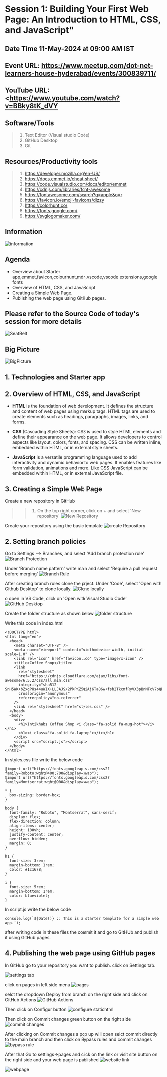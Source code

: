 # Session 1: Building Your First Web Page: An Introduction to HTML, CSS, and JavaScript"

## Date Time 11-May-2024 at 09:00 AM IST

## Event URL: <https://www.meetup.com/dot-net-learners-house-hyderabad/events/300839711/>

## YouTube URL: <<https://www.youtube.com/watch?v=BBky8tK_dVY>

## Software/Tools
>
> 1. Text Editor (Visual studio Code)
> 2. GitHub Desktop
> 3. Git

## Resources/Productivity tools
>
> 1. <https://developer.mozilla.org/en-US/>
> 2. <https://docs.emmet.io/cheat-sheet/>
> 3. <https://code.visualstudio.com/docs/editor/emmet>
> 4. <https://cdnjs.com/libraries/font-awesome>
> 5. <https://fontawesome.com/search?q=apple&o=r>
> 6. <https://favicon.io/emoji-favicons/dizzy>
> 7. <https://colorhunt.co/>
> 8. <https://fonts.google.com/>
> 9. <https://svglogomaker.com/>

## Information

![information](images/Information.PNG)

## Agenda

* Overview about Starter app,emmet,favicon,colourhunt,mdn,vscode,vscode extensions,google fonts
* Overview of HTML, CSS, and JavaScript
* Creating a Simple Web Page.
* Publishing the web page using GitHub pages.

## Please refer to the Source Code of today's session for more details

![SeatBelt](images/SeatBelt.PNG)

## Big Picture

![BigPicture](S1/big_picture.png)

## 1. Technologies and Starter app

## 2. Overview of HTML, CSS, and JavaScript

* **HTML** is the foundation of web development. It defines the structure and content of web pages using markup tags. HTML tags are used to create elements such as headings, paragraphs, images, links, and forms.
  
* **CSS** (Cascading Style Sheets): CSS is used to style HTML elements and define their appearance on the web page. It allows developers to control aspects like layout, colors, fonts, and spacing. CSS can be written inline, embedded within HTML, or in external style sheets.
  
* **JavaScript** is a versatile programming language used to add interactivity and dynamic behavior to web pages. It enables features like form validation, animations and more. Like CSS JavaScript can be embedded within HTML, or in external JavaScript file.

## 3. Creating a Simple Web Page

Create a new repository in GitHub
>>
>> 1. On the top right corner, click on + and select 'New repository'
![New Repository](S1/1.png)

Create your repository using the basic template
![create Repository](S1/2.png)

## 2.  Setting branch policies

Go to Settings --> Branches, and select 'Add branch protection rule'
![Branch Protection](S1/3.png)

Under 'Branch name pattern' write main and select 'Require a pull request before merging'
![Branch Rule](S1/4.png)

After creating branch rules clone the prject.
Under 'Code', select 'Open with Github Desktop' to clone locally.
![Clone locally](S1/5.png)

o open in VS Code, click on 'Open with Visual Studio Code'
![GitHub Desktop](S1/6.png)

Create the folder structure as shown below
![folder structure](S1/7.png)

Write this code in index.html

```text
<!DOCTYPE html>
<html lang="en">
  <head>
    <meta charset="UTF-8" />
    <meta name="viewport" content="width=device-width, initial-scale=1.0" />
    <link rel="icon" href="favicon.ico" type="image/x-icon" />
    <title>Coffee Shop</title>
    <link
      rel="stylesheet"
      href="https://cdnjs.cloudflare.com/ajax/libs/font-awesome/6.5.2/css/all.min.css"
      integrity="sha512-SnH5WK+bZxgPHs44uWIX+LLJAJ9/2PkPKZ5QiAj6Ta86w+fsb2TkcmfRyVX3pBnMFcV7oQPJkl9QevSCWr3W6A=="
      crossorigin="anonymous"
      referrerpolicy="no-referrer"
    />
    <link rel="stylesheet" href="styles.css" />
  </head>
  <body>
    <div>
      <h1>Intikhabs Coffee Shop <i class="fa-solid fa-mug-hot"></i></h1>
      <h1><i class="fa-solid fa-laptop"></i></h1>
    </div>
    <script src="script.js"></script>
  </body>
</html>

```

In styles.css file write the below code

```text
@import url("https://fonts.googleapis.com/css2?family=Roboto:wght@400;700&display=swap");
@import url("https://fonts.googleapis.com/css2?family=Montserrat:wght@900&display=swap");

* {
  box-sizing: border-box;
}

body {
  font-family: "Roboto", "Montserrat", sans-serif;
  display: flex;
  flex-direction: column;
  align-items: center;
  height: 100vh;
  justify-content: center;
  overflow: hidden;
  margin: 0;
}

h1 {
  font-size: 3rem;
  margin-bottom: 1rem;
  color: #1c1678;
}

i {
  font-size: 5rem;
  margin-bottom: 1rem;
  color: blueviolet;
}

```

In script.js write the below code

```text
console.log(`${Date()} :: This is a starter template for a simple web app.`);
```

after writing code in these files the commit it and go to GitHUb and publish it using GitHub pages.

## 4. Publishing the web page using GitHub pages

In GitHub go to your repository you want to publish.
click on Settings tab.

![settings tab](S1/8.png)

click on pages in left side menu
![pages](S1/9.png)

selct the dropdown Deploy from branch on the right side and click on GitHub Actions
![GitHub Actions](S1/10.png)

Then click on Configur button
![configure statichtml](S1/11.png)

Then click on Commit changes green button on the right side
![commit changes](S1/12.png)

After clicking on Commit changes a pop up
will open selct commit directly to the main branch and then click on Bypass rules and commit changes
![bypass rule](S1/13.png)

After that Go to settings->pages
and click on the link or visit site button on the right side and your web page is published
![website link](S1/14.png)

![webpage](S1/15.png)
